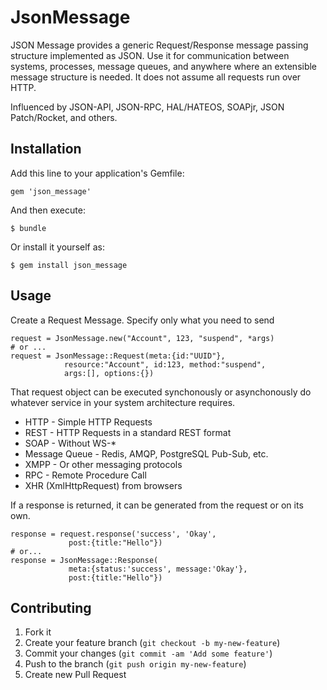 # JsonMessage

JSON Message provides a generic Request/Response message passing structure
implemented as JSON. Use it for communication between systems,
processes, message queues, and anywhere where an extensible message
structure is needed. It does not assume all requests run over HTTP.

Influenced by JSON-API, JSON-RPC, HAL/HATEOS, SOAPjr, JSON Patch/Rocket,
and others. 

## Installation

Add this line to your application's Gemfile:

    gem 'json_message'

And then execute:

    $ bundle

Or install it yourself as:

    $ gem install json_message

## Usage

Create a Request Message. Specify only what you need to send

    request = JsonMessage.new("Account", 123, "suspend", *args)
    # or ...
    request = JsonMessage::Request(meta:{id:"UUID"}, 
                resource:"Account", id:123, method:"suspend",
                args:[], options:{})

That request object can be executed synchonously or asynchonously do
whatever service in your system architecture requires.

* HTTP - Simple HTTP Requests
* REST - HTTP Requests in a standard REST format
* SOAP - Without WS-*
* Message Queue - Redis, AMQP, PostgreSQL Pub-Sub, etc.
* XMPP - Or other messaging protocols
* RPC - Remote Procedure Call
* XHR (XmlHttpRequest) from browsers

If a response is returned, it can be generated from the request or on
its own.

    response = request.response('success', 'Okay',
                 post:{title:"Hello"})
    # or...
    response = JsonMessage::Response(
                 meta:{status:'success', message:'Okay'},
                 post:{title:"Hello"})

## Contributing

1. Fork it
2. Create your feature branch (`git checkout -b my-new-feature`)
3. Commit your changes (`git commit -am 'Add some feature'`)
4. Push to the branch (`git push origin my-new-feature`)
5. Create new Pull Request
